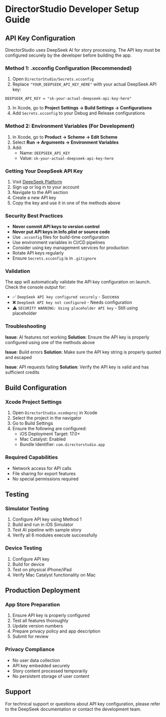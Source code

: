 # DirectorStudio Developer Setup Guide

## API Key Configuration

DirectorStudio uses DeepSeek AI for story processing. The API key must be configured securely by the developer before building the app.

### Method 1: .xcconfig Configuration (Recommended)

1. Open `DirectorStudio/Secrets.xcconfig`
2. Replace `"YOUR_DEEPSEEK_API_KEY_HERE"` with your actual DeepSeek API key:

```text
DEEPSEEK_API_KEY = "sk-your-actual-deepseek-api-key-here"
```

3. In Xcode, go to **Project Settings → Build Settings → Configurations**
4. Add `Secrets.xcconfig` to your Debug and Release configurations

### Method 2: Environment Variables (For Development)

1. In Xcode, go to **Product → Scheme → Edit Scheme**
2. Select **Run → Arguments → Environment Variables**
3. Add:
   - Name: `DEEPSEEK_API_KEY`
   - Value: `sk-your-actual-deepseek-api-key-here`

### Getting Your DeepSeek API Key

1. Visit [DeepSeek Platform](https://platform.deepseek.com/)
2. Sign up or log in to your account
3. Navigate to the API section
4. Create a new API key
5. Copy the key and use it in one of the methods above

### Security Best Practices

- **Never commit API keys to version control**
- **Never put API keys in Info.plist or source code**
- Use `.xcconfig` files for build-time configuration
- Use environment variables in CI/CD pipelines
- Consider using key management services for production
- Rotate API keys regularly
- Ensure `Secrets.xcconfig` is in `.gitignore`

### Validation

The app will automatically validate the API key configuration on launch. Check the console output for:

- ✅ `DeepSeek API key configured securely` - Success
- ❌ `DeepSeek API key not configured` - Needs configuration
- ⚠️ `SECURITY WARNING: Using placeholder API key` - Still using placeholder

### Troubleshooting

**Issue**: AI features not working
**Solution**: Ensure the API key is properly configured using one of the methods above

**Issue**: Build errors
**Solution**: Make sure the API key string is properly quoted and escaped

**Issue**: API requests failing
**Solution**: Verify the API key is valid and has sufficient credits

## Build Configuration

### Xcode Project Settings

1. Open `DirectorStudio.xcodeproj` in Xcode
2. Select the project in the navigator
3. Go to Build Settings
4. Ensure the following are configured:
   - iOS Deployment Target: 17.0+
   - Mac Catalyst: Enabled
   - Bundle Identifier: `com.directorstudio.app`

### Required Capabilities

- Network access for API calls
- File sharing for export features
- No special permissions required

## Testing

### Simulator Testing

1. Configure API key using Method 1
2. Build and run in iOS Simulator
3. Test AI pipeline with sample story
4. Verify all 6 modules execute successfully

### Device Testing

1. Configure API key
2. Build for device
3. Test on physical iPhone/iPad
4. Verify Mac Catalyst functionality on Mac

## Production Deployment

### App Store Preparation

1. Ensure API key is properly configured
2. Test all features thoroughly
3. Update version numbers
4. Prepare privacy policy and app description
5. Submit for review

### Privacy Compliance

- No user data collection
- API key embedded securely
- Story content processed temporarily
- No persistent storage of user content

## Support

For technical support or questions about API key configuration, please refer to the DeepSeek documentation or contact the development team.
